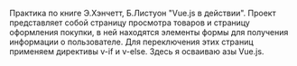 Практика по книге Э.Хэнчетт, Б.Листуон "Vue.js в действии".
Проект представляет собой страницу просмотра товаров и страницу оформления
покупки, в ней находятся элементы формы для получения информации
о пользователе. Для переключения этих страниц применяем директивы v-if и v-else. 
Здесь я осваиваю азы Vue.js.
